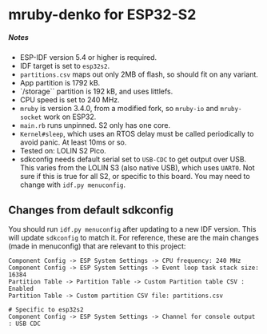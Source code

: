 # mruby-denko for ESP32-S2

##### Notes

- ESP-IDF version 5.4 or higher is required.
- IDF target is set to `esp32s2`.
- `partitions.csv` maps out only 2MB of flash, so should fit on any variant.
- App partition is 1792 kB.
- `/storage`` partition is 192 kB, and uses littlefs.
- CPU speed is set to 240 MHz.
- `mruby` is version 3.4.0, from a modified fork, so `mruby-io` and `mruby-socket` work on ESP32.
- `main.rb` runs unpinned. S2 only has one core.
- `Kernel#sleep`, which uses an RTOS delay must be called periodically to avoid panic. At least 10ms or so.
- Tested on: LOLIN S2 Pico.
- sdkconfig needs default serial set to `USB-CDC` to get output over USB. This varies from the LOLIN S3 (also native USB), which uses `UART0`. Not sure if this is true for all S2, or specific to this board. You may need to change with `idf.py menuconfig`.

## Changes from default sdkconfig

You should run `idf.py menuconfig` after updating to a new IDF version. This will update `sdkconfig` to match it. For reference, these are the main changes (made in menuconfig) that are relevant to this project:

```console
Component Config -> ESP System Settings -> CPU frequency: 240 MHz
Component Config -> ESP System Settings -> Event loop task stack size: 16384
Partition Table -> Partition Table -> Custom Partition table CSV : Enabled
Partition Table -> Custom partition CSV file: partitions.csv

# Specific to esp32s2
Component Config -> ESP System Settings -> Channel for console output : USB CDC
```
